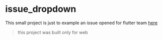 # issue_dropdown

This small project is just to example an issue opened for flutter team [here](https://github.com/flutter/flutter/issues/144016)

>this project was built only for web